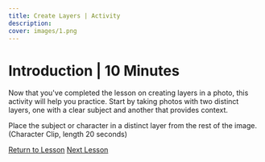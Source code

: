 ```yaml
---
title: Create Layers | Activity
description:
cover: images/1.png
---
```


# Introduction | 10 Minutes


Now that you've completed the lesson on creating layers in a photo, this activity will help you practice. Start by taking photos with two distinct layers, one with a clear subject and another that provides context.

Place the subject or character in a distinct layer from the rest of the image. (Character Clip, length 20 seconds)

[Return to Lesson](3_create_layers)
[Next Lesson](4_capture_peak_action)
